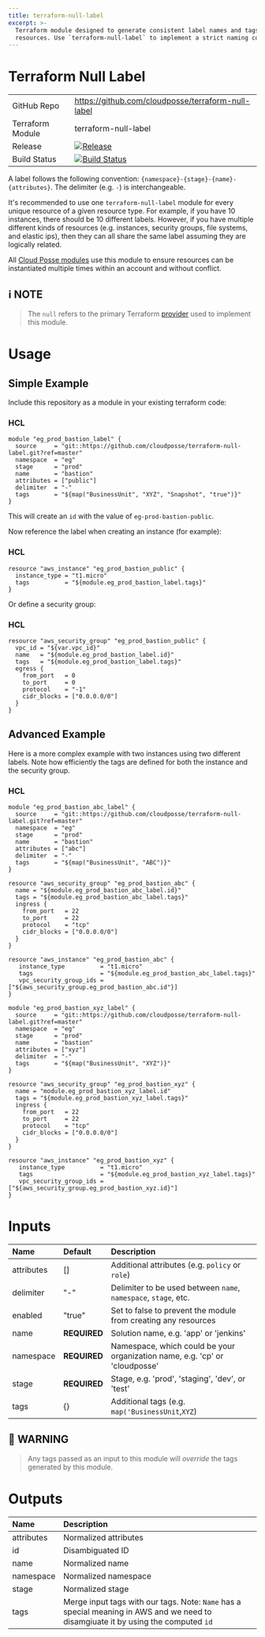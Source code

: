 ```yaml
---
title: terraform-null-label
excerpt: >-
  Terraform module designed to generate consistent label names and tags for
  resources. Use `terraform-null-label` to implement a strict naming convention.
---
```


# Terraform Null Label

|                  |                                                                                                                                                      |
|:-----------------|:-----------------------------------------------------------------------------------------------------------------------------------------------------|
| GitHub Repo      | <https://github.com/cloudposse/terraform-null-label>                                                                                                 |
| Terraform Module | terraform-null-label                                                                                                                                 |
| Release          | [![Release](https://img.shields.io/github/release/cloudposse/terraform-null-label.svg)](https://github.com/cloudposse/terraform-null-label/releases) |
| Build Status     | [![Build Status](https://travis-ci.org/cloudposse/terraform-null-label.svg)](https://travis-ci.org/cloudposse/terraform-null-label)                  |

A label follows the following convention: `{namespace}-{stage}-{name}-{attributes}`. The delimiter (e.g. `-`) is interchangeable.

It's recommended to use one `terraform-null-label` module for every unique resource of a given resource type. For example, if you have 10 instances, there should be 10 different labels. However, if you have multiple different kinds of resources (e.g. instances, security groups, file systems, and elastic ips), then they can all share the same label assuming they are logically related.

All [Cloud Posse modules](https://github.com/cloudposse?utf8=%E2%9C%93&q=tf_&type=&language=) use this module to ensure resources can be instantiated multiple times within an account and without conflict.

## :information_source: NOTE

> The `null` refers to the primary Terraform [provider](https://www.terraform.io/docs/providers/null/index.html) used to implement this module.

# Usage

## Simple Example

Include this repository as a module in your existing terraform code:

### HCL

```hcl
module "eg_prod_bastion_label" {
  source     = "git::https://github.com/cloudposse/terraform-null-label.git?ref=master"
  namespace  = "eg"
  stage      = "prod"
  name       = "bastion"
  attributes = ["public"]
  delimiter  = "-"
  tags       = "${map("BusinessUnit", "XYZ", "Snapshot", "true")}"
}
```

This will create an `id` with the value of `eg-prod-bastion-public`.

Now reference the label when creating an instance (for example):

### HCL

```hcl
resource "aws_instance" "eg_prod_bastion_public" {
  instance_type = "t1.micro"
  tags          = "${module.eg_prod_bastion_label.tags}"
}
```

Or define a security group:

### HCL

```hcl
resource "aws_security_group" "eg_prod_bastion_public" {
  vpc_id = "${var.vpc_id}"
  name   = "${module.eg_prod_bastion_label.id}"
  tags   = "${module.eg_prod_bastion_label.tags}"
  egress {
    from_port   = 0
    to_port     = 0
    protocol    = "-1"
    cidr_blocks = ["0.0.0.0/0"]
  }
}
```

## Advanced Example

Here is a more complex example with two instances using two different labels. Note how efficiently the tags are defined for both the instance and the security group.

### HCL

```hcl
module "eg_prod_bastion_abc_label" {
  source     = "git::https://github.com/cloudposse/terraform-null-label.git?ref=master"
  namespace  = "eg"
  stage      = "prod"
  name       = "bastion"
  attributes = ["abc"]
  delimiter  = "-"
  tags       = "${map("BusinessUnit", "ABC")}"
}

resource "aws_security_group" "eg_prod_bastion_abc" {
  name = "${module.eg_prod_bastion_abc_label.id}"
  tags = "${module.eg_prod_bastion_abc_label.tags}"
  ingress {
    from_port   = 22
    to_port     = 22
    protocol    = "tcp"
    cidr_blocks = ["0.0.0.0/0"]
  }
}

resource "aws_instance" "eg_prod_bastion_abc" {
   instance_type          = "t1.micro"
   tags                   = "${module.eg_prod_bastion_abc_label.tags}"
   vpc_security_group_ids = ["${aws_security_group.eg_prod_bastion_abc.id"}]
}

module "eg_prod_bastion_xyz_label" {
  source     = "git::https://github.com/cloudposse/terraform-null-label.git?ref=master"
  namespace  = "eg"
  stage      = "prod"
  name       = "bastion"
  attributes = ["xyz"]
  delimiter  = "-"
  tags       = "${map("BusinessUnit", "XYZ")}"
}

resource "aws_security_group" "eg_prod_bastion_xyz" {
  name = "module.eg_prod_bastion_xyz_label.id"
  tags = "${module.eg_prod_bastion_xyz_label.tags}"
  ingress {
    from_port   = 22
    to_port     = 22
    protocol    = "tcp"
    cidr_blocks = ["0.0.0.0/0"]
  }
}

resource "aws_instance" "eg_prod_bastion_xyz" {
   instance_type          = "t1.micro"
   tags                   = "${module.eg_prod_bastion_xyz_label.tags}"
   vpc_security_group_ids = ["${aws_security_group.eg_prod_bastion_xyz.id}"]
}
```

# Inputs

| Name       | Default      | Description                                                                 |
|:-----------|:-------------|:----------------------------------------------------------------------------|
| attributes | []           | Additional attributes (e.g. `policy` or `role`)                             |
| delimiter  | "-"          | Delimiter to be used between `name`, `namespace`, `stage`, etc.             |
| enabled    | "true"       | Set to false to prevent the module from creating any resources              |
| name       | **REQUIRED** | Solution name, e.g. 'app' or 'jenkins'                                      |
| namespace  | **REQUIRED** | Namespace, which could be your organization name, e.g. 'cp' or 'cloudposse' |
| stage      | **REQUIRED** | Stage, e.g. 'prod', 'staging', 'dev', or 'test'                             |
| tags       | {}           | Additional tags (e.g. `map('BusinessUnit`,`XYZ`)                            |

## :no_entry_sign: WARNING

> Any tags passed as an input to this module will _override_ the tags generated by this module.

# Outputs

| Name       | Description                                                                                                                        |
|:-----------|:-----------------------------------------------------------------------------------------------------------------------------------|
| attributes | Normalized attributes                                                                                                              |
| id         | Disambiguated ID                                                                                                                   |
| name       | Normalized name                                                                                                                    |
| namespace  | Normalized namespace                                                                                                               |
| stage      | Normalized stage                                                                                                                   |
| tags       | Merge input tags with our tags. Note: `Name` has a special meaning in AWS and we need to disamgiuate it by using the computed `id` |
